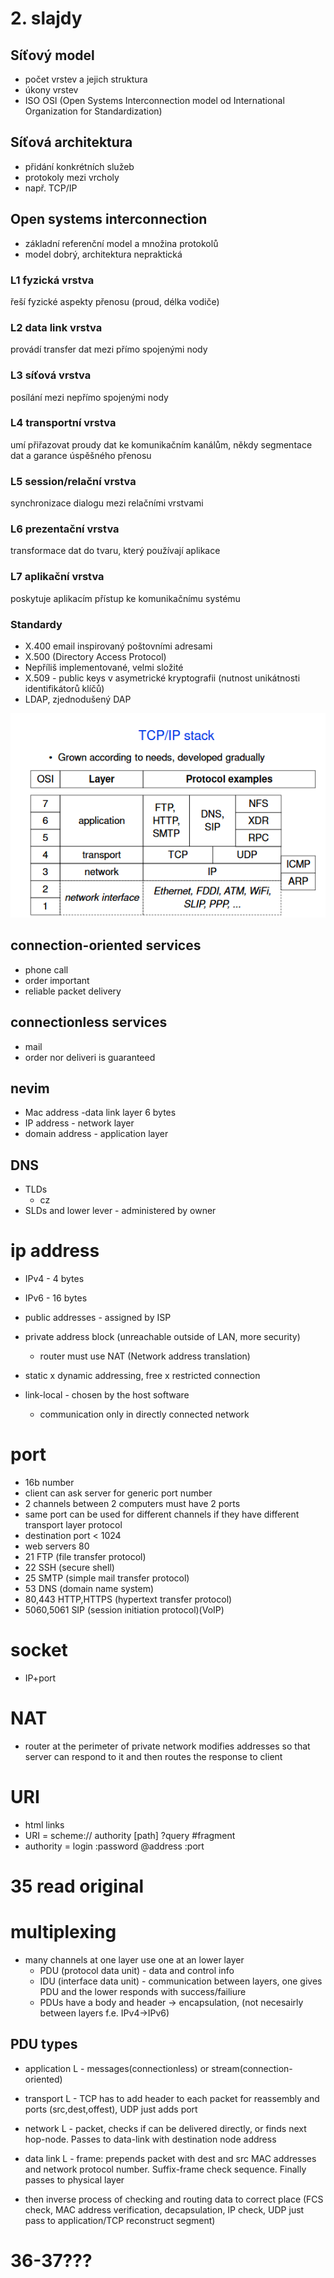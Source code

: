 # 2. slajdy

<!-- # Layered architecture
### recorder layer
writes data in specified format, hands data to secretary
### secretary layer
takes the data and prepares their sending format
### registry layer
chooses how to deliver
### advantages
- modularity
- saved resources -->

## Síťový model
- počet vrstev a jejich struktura
- úkony vrstev
- ISO OSI (Open Systems Interconnection model od International Organization for Standardization)
## Síťová architektura
- přidání konkrétních služeb
- protokoly mezi vrcholy
- např. TCP/IP
## Open systems interconnection
- základní referenční model a množina protokolů
- model dobrý, architektura nepraktická
### L1 fyzická vrstva
řeší fyzické aspekty přenosu (proud, délka vodiče)
### L2 data link vrstva
provádí transfer dat mezi přímo spojenými nody
### L3 síťová vrstva
posílání mezi nepřímo spojenými nody
### L4 transportní vrstva
umí přiřazovat proudy dat ke komunikačním kanálům, někdy segmentace dat a garance úspěšného přenosu
### L5 session/relační vrstva
synchronizace dialogu mezi relačními vrstvami
### L6 prezentační vrstva
transformace dat do tvaru, který používají aplikace
### L7 aplikační vrstva
poskytuje aplikacím přístup ke komunikačnímu systému

### Standardy 
- X.400 email inspirovaný poštovními adresami
- X.500 (Directory Access Protocol)
- Nepříliš implementované, velmi složité
- X.509 - public keys v asymetrické kryptografii (nutnost unikátnosti identifikátorů klíčů)
- LDAP, zjednodušený DAP

![nevim](tcpipstack.png)

## connection-oriented services
- phone call
- order important
- reliable packet delivery
## connectionless services
- mail
- order nor deliveri is guaranteed


## nevim
- Mac address -data link layer 6 bytes
- IP address - network layer
- domain address - application layer

## DNS
- TLDs
    - cz
- SLDs and lower lever - administered by owner

# ip address
- IPv4 - 4 bytes
- IPv6 - 16 bytes

- public addresses - assigned by ISP
- private address block (unreachable outside of LAN, more security)
    - router must use NAT (Network address translation)
- static x dynamic addressing, free x restricted connection
- link-local - chosen by the host software
    - communication only in directly connected network

# port
- 16b number
- client can ask server for generic port number
- 2 channels between 2 computers must have 2 ports
- same port can be used for different channels if they have different transport layer protocol
- destination port < 1024
- web servers 80
- 21 FTP (file transfer protocol)
- 22 SSH (secure shell)
- 25 SMTP (simple mail transfer protocol)
- 53 DNS (domain name system)
- 80,443 HTTP,HTTPS (hypertext transfer protocol)
- 5060,5061 SIP (session initiation protocol)(VoIP) 
# socket
- IP+port

# NAT
- router at the perimeter of private network modifies addresses so that server can respond to it and then routes the response to client
# URI
- html links
- URI = scheme:// authority \[path\] ?query #fragment
- authority = login :password @address :port
# 35 read original
# multiplexing
- many channels at one layer use one at an lower layer
    - PDU (protocol data unit) - data and control info
    - IDU (interface data unit) - communication between layers, one gives PDU and the lower responds with success/failiure
    - PDUs have a body and header -> encapsulation, (not necesairly between layers f.e. IPv4->IPv6)
## PDU types
- application L - messages(connectionless) or stream(connection-oriented)
- transport L - TCP has to add header to each packet for reassembly and ports (src,dest,offest), UDP just adds port
- network L -  packet, checks if can be delivered directly, or finds next hop-node. Passes to data-link with destination node address
- data link L - frame: prepends packet with dest and src MAC addresses and network protocol number. Suffix-frame check sequence. Finally passes to physical layer

- then inverse process of checking and routing data to correct place (FCS check, MAC address verification, decapsulation, IP check, UDP just pass to application/TCP reconstruct segment)
# 36-37???